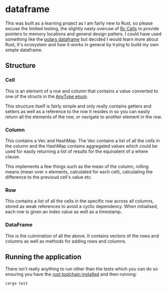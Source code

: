 # dataframe

This was built as a learning project as I am fairly new to Rust, so please excuse the limited testing, the slightly nasty overuse of [Rc Cells](https://doc.rust-lang.org/std/rc/struct.Rc.html) to provide pointers to memory locations and general design patters.
I could have used something like the [polars dataframe](https://github.com/pola-rs/polars) but decided I would learn more about Rust, it's ecosystem and how it works in general by trying to build my own simple dataframe.

## Structure
### Cell
This is an element of a row and column that contains a value converted to one of the structs in the [AnyType enum](https://github.com/caljoshba/dataframe/blob/master/src/cell/types/datatypes.rs#L17-L37).

This structure itself is fairly simple and only really contains getters and setters as well as a reference to the row it resides in so you can easily return all the elements of the row, or navigate to another element in the row.

### Column
This contains a Vec and HashMap. The Vec contains a list of all the cells in the column and the HashMap contains aggregated values which could be used for easily returning a list of results for the equivalent of a where clause.

This implements a few things such as the mean of the column, rolling means (mean over x elements, calculated for each cell), calculating the difference to the previoud cell's value etc.

### Row
This contains a list of all the cells in the specific row across all columns, stored as weak references to avoid a cyclic dependency.
When initialised, each row is given an index value as well as a timestamp.

### DataFrame
This is the culmination of all the above. It contains vectors of the rows and columns as well as methods for adding rows and columns.

## Running the application
There isn't really anything to run other than the tests which you can do so ensuring you have the [rust toolchain installed](https://www.rust-lang.org/tools/install) and then running:

  `cargo test`
